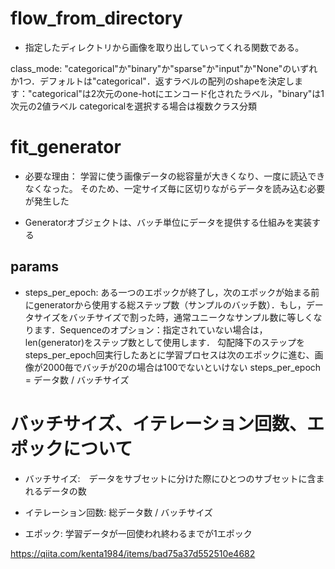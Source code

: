 # flow_from_directory

- 指定したディレクトリから画像を取り出していってくれる関数である。

class_mode: "categorical"か"binary"か"sparse"か"input"か"None"のいずれか1つ．デフォルトは"categorical"．返すラベルの配列のshapeを決定します："categorical"は2次元のone-hotにエンコード化されたラベル，"binary"は1次元の2値ラベル
categoricalを選択する場合は複数クラス分類


# fit_generator

- 必要な理由：
学習に使う画像データの総容量が大きくなり、一度に読込できなくなった。
そのため、一定サイズ毎に区切りながらデータを読み込む必要が発生した

- Generatorオブジェクトは、バッチ単位にデータを提供する仕組みを実装する

## params
- steps_per_epoch: ある一つのエポックが終了し，次のエポックが始まる前にgeneratorから使用する総ステップ数（サンプルのバッチ数）．もし，データサイズをバッチサイズで割った時，通常ユニークなサンプル数に等しくなります．Sequenceのオプション：指定されていない場合は，len(generator)をステップ数として使用します．
勾配降下のステップをsteps_per_epoch回実行したあとに学習プロセスは次のエポックに進む、画像が2000毎でバッチが20の場合は100でないといけない
steps_per_epoch = データ数 / バッチサイズ


# バッチサイズ、イテレーション回数、エポックについて
- バッチサイズ:　データをサブセットに分けた際にひとつのサブセットに含まれるデータの数

- イテレーション回数: 総データ数 / バッチサイズ

- エポック: 学習データが一回使われ終わるまでが1エポック

https://qiita.com/kenta1984/items/bad75a37d552510e4682
